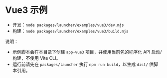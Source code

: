 # Vue3 示例

- 开发：`node packages/launcher/examples/vue3/dev.mjs`
- 构建：`node packages/launcher/examples/vue3/build.mjs`

说明：
- 示例脚本会在本目录下创建 `app-vue3` 项目，并使用当前包的程序化 API 启动/构建，不使用 Vite CLI。
- 运行前请先在 `packages/launcher` 执行 `npm run build`，以生成 `dist/` 供脚本引用。
